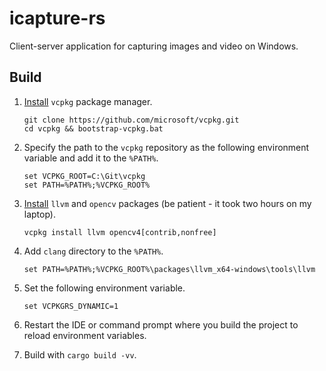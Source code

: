 # icapture-rs

Client-server application for capturing images and video on Windows.

## Build

1. [Install](https://learn.microsoft.com/en-us/vcpkg/get_started/get-started?pivots=shell-cmd#1---set-up-vcpkg) `vcpkg` package manager.

   ```
   git clone https://github.com/microsoft/vcpkg.git
   cd vcpkg && bootstrap-vcpkg.bat
   ```

2. Specify the path to the `vcpkg` repository as the following environment variable and add it to the `%PATH%`.

   ```
   set VCPKG_ROOT=C:\Git\vcpkg
   set PATH=%PATH%;%VCPKG_ROOT%
   ```

3. [Install](https://github.com/twistedfall/opencv-rust/blob/master/INSTALL.md#windows-package) `llvm` and `opencv` packages (be patient - it took two hours on my laptop).

   ```
   vcpkg install llvm opencv4[contrib,nonfree]
   ```

4. Add `clang` directory to the `%PATH%`.

   ```
   set PATH=%PATH%;%VCPKG_ROOT%\packages\llvm_x64-windows\tools\llvm
   ```

5. Set the following environment variable.

   ```
   set VCPKGRS_DYNAMIC=1
   ```

6. Restart the IDE or command prompt where you build the project to reload environment variables.

7. Build with `cargo build -vv`.
